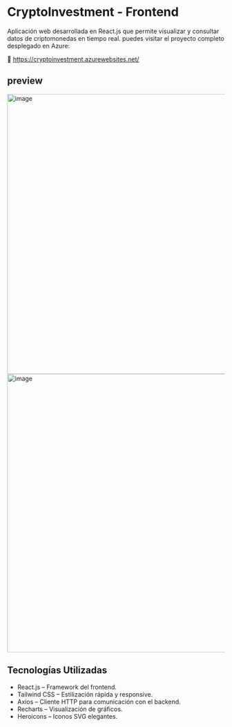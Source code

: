  # CryptoInvestment - Frontend

Aplicación web desarrollada en React.js que permite visualizar y consultar datos de criptomonedas en tiempo real.
puedes visitar el proyecto completo desplegado en Azure:

🔗 https://cryptoinvestment.azurewebsites.net/

 ## preview

  <img width="1366" height="649" alt="image" src="https://github.com/user-attachments/assets/38dda24f-b875-4c0a-a46b-15d36e10bdcf" />

  <img width="1350" height="645" alt="image" src="https://github.com/user-attachments/assets/abb1439d-6f90-414c-bc95-cab4253bef99" />

## Tecnologías Utilizadas
 - React.js – Framework del frontend.
- Tailwind CSS – Estilización rápida y responsive.
- Axios – Cliente HTTP para comunicación con el backend.
- Recharts – Visualización de gráficos.
- Heroicons – Iconos SVG elegantes.
